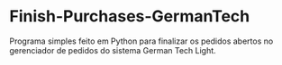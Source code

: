 # Finish-Purchases-GermanTech
Programa simples feito em Python para finalizar os pedidos abertos no gerenciador de pedidos do sistema German Tech Light.
